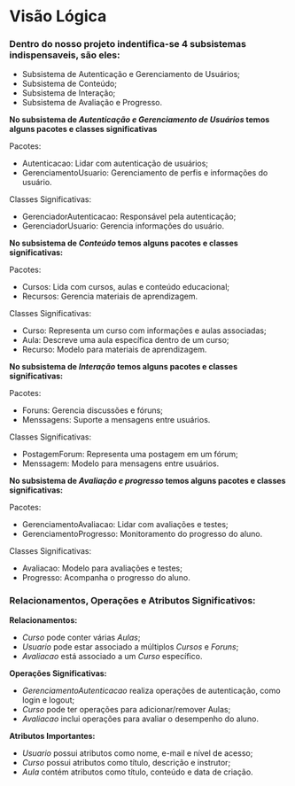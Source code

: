 # Visão Lógica
### Dentro do nosso projeto indentifica-se 4 subsistemas indispensaveis, são eles:
- Subsistema de Autenticação e Gerenciamento de Usuários;  
- Subsistema de Conteúdo;  
- Subsistema de Interação;  
- Subsistema de Avaliação e Progresso.

**No subsistema de *Autenticação e Gerenciamento de Usuários* temos alguns pacotes e classes significativas** 

Pacotes:
- Autenticacao: Lidar com autenticação de usuários;   
- GerenciamentoUsuario: Gerenciamento de perfis e informações do usuário.

Classes Significativas:
- GerenciadorAutenticacao: Responsável pela autenticação;  
- GerenciadorUsuario: Gerencia informações do usuário.

**No subsistema de *Conteúdo* temos alguns pacotes e classes significativas:**  

Pacotes:
- Cursos: Lida com cursos, aulas e conteúdo educacional;  
- Recursos: Gerencia materiais de aprendizagem.  

Classes Significativas:
- Curso: Representa um curso com informações e aulas associadas;  
- Aula: Descreve uma aula específica dentro de um curso;  
- Recurso: Modelo para materiais de aprendizagem.  

**No subsistema de *Interação* temos alguns pacotes e classes significativas:**  

Pacotes:
- Foruns: Gerencia discussões e fóruns;  
- Menssagens: Suporte a mensagens entre usuários.  

Classes Significativas:
- PostagemForum: Representa uma postagem em um fórum;  
- Menssagem: Modelo para mensagens entre usuários.  

**No subsistema de *Avaliação e progresso* temos alguns pacotes e classes significativas:**  

Pacotes:
- GerenciamentoAvaliacao: Lidar com avaliações e testes;  
- GerenciamentoProgresso: Monitoramento do progresso do aluno.  

Classes Significativas:
- Avaliacao: Modelo para avaliações e testes;  
- Progresso: Acompanha o progresso do aluno.  


### Relacionamentos, Operações e Atributos Significativos:  

**Relacionamentos:**
- *Curso* pode conter várias *Aulas*;  
- *Usuario* pode estar associado a múltiplos *Cursos* e *Foruns*;  
- *Avaliacao* está associado a um *Curso* específico.  
  
**Operações Significativas:**
- *GerenciamentoAutenticacao* realiza operações de autenticação, como login e logout;  
- *Curso* pode ter operações para adicionar/remover Aulas;  
- *Avaliacao* inclui operações para avaliar o desempenho do aluno.  
  
**Atributos Importantes:**
- *Usuario* possui atributos como nome, e-mail e nível de acesso;  
- *Curso* possui atributos como título, descrição e instrutor;  
- *Aula* contém atributos como título, conteúdo e data de criação.
